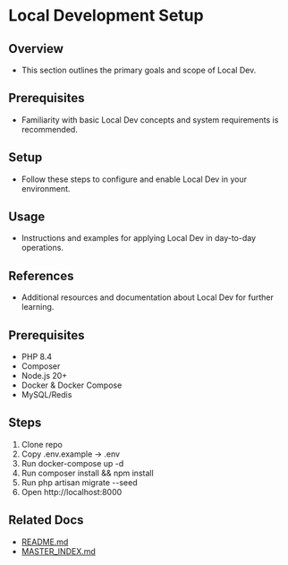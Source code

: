 # Local Development Setup

## Overview
- This section outlines the primary goals and scope of Local Dev.

## Prerequisites
- Familiarity with basic Local Dev concepts and system requirements is recommended.

## Setup
- Follow these steps to configure and enable Local Dev in your environment.

## Usage
- Instructions and examples for applying Local Dev in day-to-day operations.

## References
- Additional resources and documentation about Local Dev for further learning.


## Prerequisites
- PHP 8.4
- Composer
- Node.js 20+
- Docker & Docker Compose
- MySQL/Redis

## Steps
1. Clone repo
2. Copy .env.example → .env
3. Run docker-compose up -d
4. Run composer install && npm install
5. Run php artisan migrate --seed
6. Open http://localhost:8000

## Related Docs
- [README.md](README.md)
- [MASTER_INDEX.md](MASTER_INDEX.md)

